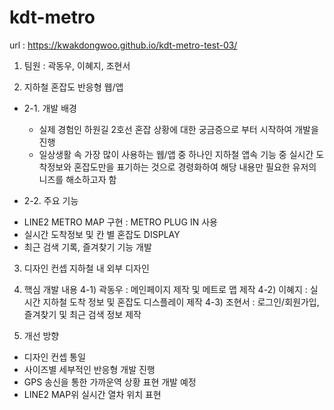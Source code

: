 # kdt-metro
url : https://kwakdongwoo.github.io/kdt-metro-test-03/


 1. 팀원 : 
곽동우, 이혜지, 조현서

 2. 지하철 혼잡도 반응형 웹/앱
  * 2-1. 개발 배경
    - 실제 경험인 하원길 2호선 혼잡 상황에 대한 궁금증으로 부터 시작하여 개발을 진행
    - 일상생활 속 가장 많이 사용하는 웹/앱 중 하나인 지하철 앱속 기능 중 실시간 도착정보와 혼잡도만을 표기하는 것으로 경령화하여 해당 내용만 필요한 유저의 니즈를 해소하고자 함
   

  * 2-2. 주요 기능
   - LINE2 METRO MAP 구현
    : METRO PLUG IN 사용
   - 실시간 도착정보 및 칸 별 혼잡도 DISPLAY
   - 최근 검색 기록, 즐겨찾기 기능 개발
 
 
3. 디자인 컨셉
 지하철 내 외부 디자인 


4. 핵심 개발 내용
 4-1) 곽동우 : 메인페이지 제작 및 메트로 맵 제작 
 4-2) 이혜지 : 실시간 지하철 도착 정보 및 혼잡도 디스플레이 제작
 4-3) 조현서 : 로그인/회원가입, 즐겨찾기 및 최근 검색 정보 제작
 
 5. 개선 방향
   - 디자인 컨셉 통일
   - 사이즈별 세부적인 반응형 개발 진행
   - GPS 송신을 통한 가까운역 상황 표현 개발 예정
   - LINE2 MAP위 실시간 열차 위치 표현
